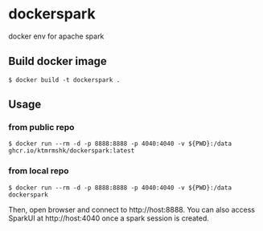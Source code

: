 # dockerspark
docker env for apache spark

## Build docker image

```
$ docker build -t dockerspark .
```

## Usage

### from public repo

```
$ docker run --rm -d -p 8888:8888 -p 4040:4040 -v ${PWD}:/data ghcr.io/ktmrmshk/dockerspark:latest
```


### from local repo

```
$ docker run --rm -d -p 8888:8888 -p 4040:4040 -v ${PWD}:/data dockerspark
```

Then, open browser and connect to http://host:8888.
You can also access SparkUI at http://host:4040 once a spark session is created.

